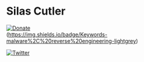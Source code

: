 # Silas Cutler

[![Donate](https://img.shields.io/badge/Donate-PayPal-green.svg)](https://www.paypal.com/paypalme/silascutler)  
(https://img.shields.io/badge/Keywords-malware%2C%20reverse%20engineering-lightgrey)

[![Twitter](https://img.shields.io/twitter/follow/silascutler?style=social)](https://twitter.com/silascutler)






